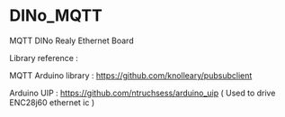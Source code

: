 # DINo_MQTT
MQTT DINo Realy Ethernet Board

Library reference :

  MQTT Arduino library : https://github.com/knolleary/pubsubclient
  
  Arduino UIP : https://github.com/ntruchsess/arduino_uip ( Used to drive ENC28j60 ethernet ic )


